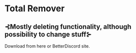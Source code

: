# Total Remover

## ⊰Mostly deleting functionality, although possibility to change stuff⊱

Download from here or BetterDiscord site.
